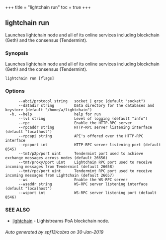 +++
title = "lightchain run"
toc = true
+++
## lightchain run

Launches lightchain node and all of its online services including blockchain (Geth) and the consensus (Tendermint).

### Synopsis

Launches lightchain node and all of its online services including blockchain (Geth) and the consensus (Tendermint).

```
lightchain run [flags]
```

### Options

```
      --abci/protocol string   socket | grpc (default "socket")
      --datadir string         Data directory for the databases and keystore (default "/home/a/lightchain")
  -h, --help                   help for run
      --lvl string             Level of logging (default "info")
      --rpc                    Enable the HTTP-RPC server
      --rpcaddr string         HTTP-RPC server listening interface (default "localhost")
      --rpcapi string          API's offered over the HTTP-RPC interface
      --rpcport int            HTTP-RPC server listening port (default 8545)
      --tmt/p2p/port uint      Tendermint port used to achieve exchange messages across nodes (default 26656)
      --tmt/proxy/port uint    Lightchain RPC port used to receive incoming messages from Tendermint (default 26658)
      --tmt/rpc/port uint      Tendermint RPC port used to receive incoming messages from Lightchain (default 26657)
      --ws                     Enable the WS-RPC server
      --wsaddr string          WS-RPC server listening interface (default "localhost")
      --wsport int             WS-RPC server listening port (default 8546)
```

### SEE ALSO

* [lightchain](/cli-docs/lightchain/)	 - Lightstreams PoA blockchain node.

###### Auto generated by spf13/cobra on 30-Jan-2019
